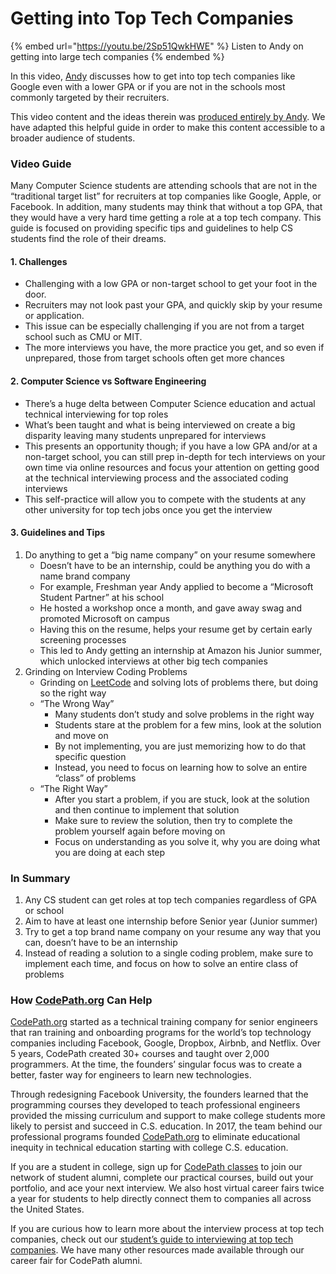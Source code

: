 # Getting into Top Tech Companies

{% embed url="https://youtu.be/2Sp51QwkHWE" %}
Listen to Andy on getting into large tech companies
{% endembed %}

In this video, [Andy](https://www.youtube.com/channel/UCvqBjeE6H0OQKQxJL2Om3lg) discusses how to get into top tech companies like Google even with a lower GPA or if you are not in the schools most commonly targeted by their recruiters.

This video content and the ideas therein was [produced entirely by Andy](https://www.youtube.com/watch?v=2Sp51QwkHWE). We have adapted this helpful guide in order to make this content accessible to a broader audience of students.

### Video Guide <a href="#video-guide" id="video-guide"></a>

Many Computer Science students are attending schools that are not in the “traditional target list” for recruiters at top companies like Google, Apple, or Facebook. In addition, many students may think that without a top GPA, that they would have a very hard time getting a role at a top tech company. This guide is focused on providing specific tips and guidelines to help CS students find the role of their dreams.

#### 1. Challenges <a href="#1-challenges" id="1-challenges"></a>

* Challenging with a low GPA or non-target school to get your foot in the door.
* Recruiters may not look past your GPA, and quickly skip by your resume or application.
* This issue can be especially challenging if you are not from a target school such as CMU or MIT.
* The more interviews you have, the more practice you get, and so even if unprepared, those from target schools often get more chances

#### 2. Computer Science vs Software Engineering <a href="#2-computer-science-vs-software-engineering" id="2-computer-science-vs-software-engineering"></a>

* There’s a huge delta between Computer Science education and actual technical interviewing for top roles
* What’s been taught and what is being interviewed on create a big disparity leaving many students unprepared for interviews
* This presents an opportunity though; if you have a low GPA and/or at a non-target school, you can still prep in-depth for tech interviews on your own time via online resources and focus your attention on getting good at the technical interviewing process and the associated coding interviews
* This self-practice will allow you to compete with the students at any other university for top tech jobs once you get the interview

#### 3. Guidelines and Tips <a href="#3-guidelines-and-tips" id="3-guidelines-and-tips"></a>

1. Do anything to get a “big name company” on your resume somewhere
   * Doesn’t have to be an internship, could be anything you do with a name brand company
   * For example, Freshman year Andy applied to become a “Microsoft Student Partner” at his school
   * He hosted a workshop once a month, and gave away swag and promoted Microsoft on campus
   * Having this on the resume, helps your resume get by certain early screening processes
   * This led to Andy getting an internship at Amazon his Junior summer, which unlocked interviews at other big tech companies
2. Grinding on Interview Coding Problems
   * Grinding on [LeetCode](https://leetcode.com/) and solving lots of problems there, but doing so the right way
   * “The Wrong Way”
     * Many students don’t study and solve problems in the right way
     * Students stare at the problem for a few mins, look at the solution and move on
     * By not implementing, you are just memorizing how to do that specific question
     * Instead, you need to focus on learning how to solve an entire “class” of problems
   * “The Right Way”
     * After you start a problem, if you are stuck, look at the solution and then continue to implement that solution
     * Make sure to review the solution, then try to complete the problem yourself again before moving on
     * Focus on understanding as you solve it, why you are doing what you are doing at each step

### In Summary <a href="#in-summary" id="in-summary"></a>

1. Any CS student can get roles at top tech companies regardless of GPA or school
2. Aim to have at least one internship before Senior year (Junior summer)
3. Try to get a top brand name company on your resume any way that you can, doesn’t have to be an internship
4. Instead of reading a solution to a single coding problem, make sure to implement each time, and focus on how to solve an entire class of problems

### How [CodePath.org](http://codepath.org/) Can Help <a href="#how-codepathorg-can-help" id="how-codepathorg-can-help"></a>

[CodePath.org](https://codepath.org/) started as a technical training company for senior engineers that ran training and onboarding programs for the world’s top technology companies including Facebook, Google, Dropbox, Airbnb, and Netflix. Over 5 years, CodePath created 30+ courses and taught over 2,000 programmers. At the time, the founders’ singular focus was to create a better, faster way for engineers to learn new technologies.

Through redesigning Facebook University, the founders learned that the programming courses they developed to teach professional engineers provided the missing curriculum and support to make college students more likely to persist and succeed in C.S. education. In 2017, the team behind our professional programs founded [CodePath.org](http://codepath.org/) to eliminate educational inequity in technical education starting with college C.S. education.

If you are a student in college, sign up for [CodePath classes](http://codepath.org/classes) to join our network of student alumni, complete our practical courses, build out your portfolio, and ace your next interview. We also host virtual career fairs twice a year for students to help directly connect them to companies all across the United States.

If you are curious how to learn more about the interview process at top tech companies, check out our [student’s guide to interviewing at top tech companies](../). We have many other resources made available through our career fair for CodePath alumni.
